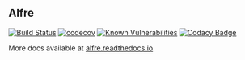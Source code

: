  Alfre 
--------
[![Build Status](https://travis-ci.org/broadinstitute/alfre.svg?branch=master)](https://travis-ci.org/broadinstitute/alfre)
[![codecov](https://codecov.io/gh/broadinstitute/alfre/branch/master/graph/badge.svg)](https://codecov.io/gh/broadinstitute/alfre)
[![Known Vulnerabilities](https://snyk.io/test/github/broadinstitute/alfre/badge.svg?targetFile=pom.xml)](https://snyk.io/test/github/broadinstitute/alfre?targetFile=pom.xml)
[![Codacy Badge](https://api.codacy.com/project/badge/Grade/b59a009fd812413a949810277aa14972)](https://www.codacy.com/app/kshakir/alfre)

More docs available at [alfre.readthedocs.io](https://alfre.readthedocs.io)
